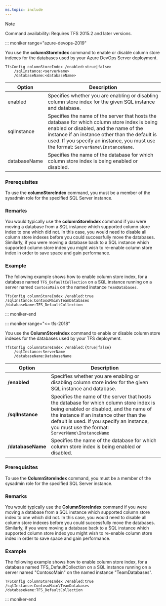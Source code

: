 ```yaml
---
ms.topic: include
---
```


> [!NOTE]
> Command availability: Requires TFS 2015.2 and later versions.

::: moniker range="azure-devops-2019"

You use the **columnStoreIndex** command to enable or disable column store indexes for the databases used by your Azure DevOps Server deployment.

```
TfsConfig columnStoreIndex /enabled:<true|false>
	/sqlInstance:<serverName>
	/databaseName:<databaseName>
```

|Option|Description|
|---|---|
|enabled|Specifies whether you are enabling or disabling column store index for the given SQL instance and database.|
|sqlInstance|Specifies the name of the server that hosts the database for which column store index is being enabled or disabled, and the name of the instance if an instance other than the default is used. If you specify an instance, you must use the format: `ServerName\InstanceName`.|
|databaseName|Specifies the name of the database for which column store index is being enabled or disabled.|

### Prerequisites

To use the **columnStoreIndex** command, you must be a member of the sysadmin role for the specified SQL Server instance.

### Remarks

You would typically use the **columnStoreIndex** command if you were moving a database from a SQL instance which supported column store index to one which did not.
In this case, you would need to disable all column store indexes before you could successfully move the databases.
Similarly, if you were moving a database back to a SQL instance which supported column store index you might wish to re-enable column store index in order to save space and gain performance.

### Example

The following example shows how to enable column store index, for a database named `TFS_DefaultCollection` on a SQL instance running on a server named `ContosoMain` on the named instance `TeamDatabases`.

```
TfsConfig columnStoreIndex /enabled:true /sqlInstance:ContosoMain\TeamDatabases /databaseName:TFS_DefaultCollection
```

::: moniker-end

::: moniker range="<= tfs-2018"

You use the **ColumnStoreIndex** command to enable or disable column store indexes for the databases used by your TFS deployment.

	TfsConfig columnStoreIndex /enabled:{true|false}
		/sqlInstance:ServerName
		/databaseName:DatabaseName

<table>
	<thead>
		<tr>
			<th>Option</th>
			<th>Description</th>
		</tr>
	</thead>
	<tbody>
		<tr>
			<td><strong>/enabled</strong></td>
			<td>Specifies whether you are enabling or disabling column store index for the given SQL instance and database.</td>
		</tr>
		<tr>
			<td><strong>/sqlInstance</strong></td>
			<td>
				Specifies the name of the server that hosts the database for which column store index is being enabled or disabled,
				and the name of the instance if an instance other than the default is used.
                If you specify an instance, you must use the format: <code>ServerName\InstanceName</code>
			</td>
		</tr>
		<tr>
			<td><strong>/databaseName</strong></td>
			<td>Specifies the name of the database for which column store index is being enabled or disabled.</td>
		</tr>
	</tbody>
</table>

### Prerequisites

To use the **ColumnStoreIndex** command, you must be a member of the sysadmin role for the specified SQL Server instance.

### Remarks

You would typically use the **ColumnStoreIndex** command if you were moving a database from a SQL instance which supported column store index to one which did not.
In this case, you would need to disable all column store indexes before you could successfully move the databases.
Similarly, if you were moving a database back to a SQL instance which supported column store index you might wish to re-enable column store index in order to save space and gain performance. 

### Example

The following example shows how to enable column store index, for a database named TFS\_DefaultCollection on a SQL instance running on a server named "ContosoMain" on the named instance "TeamDatabases".

	TFSConfig columnStoreIndex /enabled:true /sqlInstance:ContosoMain\TeamDatabases /databaseName:TFS_DefaultCollection

::: moniker-end